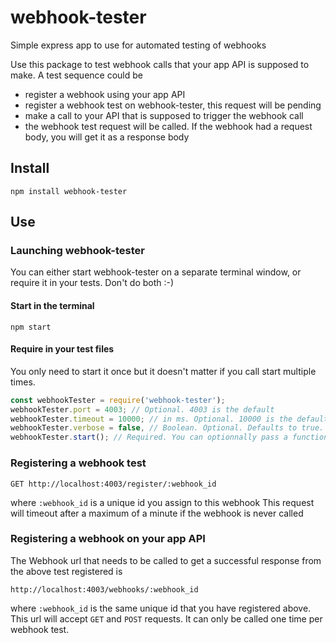 # webhook-tester
Simple express app to use for automated testing of webhooks

Use this package to test webhook calls that your app API is supposed to make.
A test sequence could be
 * register a webhook using your app API
 * register a webhook test on webhook-tester, this request will be pending
 * make a call to your API that is supposed to trigger the webhook call
 * the webhook test request will be called. If the webhook had a request body, you will get it as a response body

## Install
`npm install webhook-tester`

## Use
### Launching webhook-tester
You can either start webhook-tester on a separate terminal window, or require it in your tests. Don't do both :-)

#### Start in the terminal
`npm start`

#### Require in your test files
You only need to start it once but it doesn't matter if you call start multiple times.

```javascript
const webhookTester = require('webhook-tester');
webhookTester.port = 4003; // Optional. 4003 is the default
webhookTester.timeout = 10000; // in ms. Optional. 10000 is the default
webhookTester.verbose = false, // Boolean. Optional. Defaults to true. If true logs every register and webhook call
webhookTester.start(); // Required. You can optionnally pass a function to get the register and call urls
```


### Registering a webhook test

`GET http://localhost:4003/register/:webhook_id`

where `:webhook_id` is a unique id you assign to this webhook
This request will timeout after a maximum of a minute if the webhook is never called

### Registering a webhook on your app API
The Webhook url that needs to be called to get a successful response from the above test registered is

`http://localhost:4003/webhooks/:webhook_id`

where `:webhook_id` is the same unique id that you have registered above.
This url will accept `GET` and `POST` requests.
It can only be called one time per webhook test.
